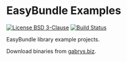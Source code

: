 # EasyBundle Examples
[![License BSD 3-Clause](https://img.shields.io/badge/license-BSD%203--Clause-blue.svg)](https://raw.githubusercontent.com/gabrysbiz/EasyBundle-examples/master/LICENSE.md)
[![Build Status](https://travis-ci.org/gabrysbiz/EasyBundle-examples.svg?branch=master)](https://travis-ci.org/gabrysbiz/EasyBundle-examples)

EasyBundle library example projects.

Download binaries from [gabrys.biz](http://www.gabrys.biz/projects/EasyBundle/examples/).
